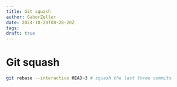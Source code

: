 ```yaml
---
title: Git squash
author: GaborZeller
date: 2024-10-20T08-28-20Z
tags:
draft: true
---
```


# Git squash

```sh
git rebase --interactive HEAD~3 # squash the last three commits
```
